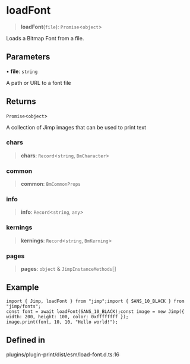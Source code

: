 # loadFont

> **loadFont**(`file`): `Promise`\<`object`\>

Loads a Bitmap Font from a file.

## Parameters

• **file**: `string`

A path or URL to a font file

## Returns

`Promise`\<`object`\>

A collection of Jimp images that can be used to print text

### chars

> **chars**: `Record`\<`string`, `BmCharacter`\>

### common

> **common**: `BmCommonProps`

### info

> **info**: `Record`\<`string`, `any`\>

### kernings

> **kernings**: `Record`\<`string`, `BmKerning`\>

### pages

> **pages**: `object` & `JimpInstanceMethods`\[\]

## Example

```
import { Jimp, loadFont } from "jimp";import { SANS_10_BLACK } from "jimp/fonts";
const font = await loadFont(SANS_10_BLACK);const image = new Jimp({ width: 200, height: 100, color: 0xffffffff });
image.print(font, 10, 10, "Hello world!");
```

## Defined in

plugins/plugin-print/dist/esm/load-font.d.ts:16
